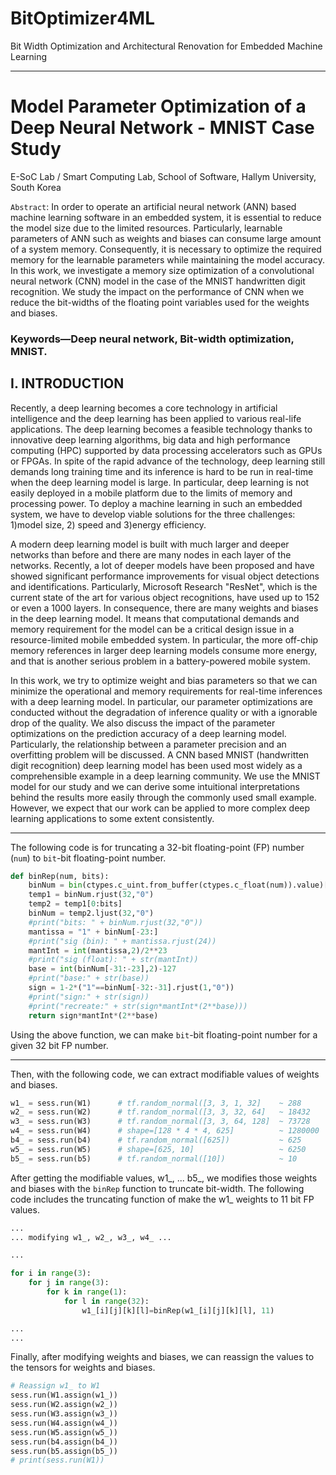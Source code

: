 # BitOptimizer4ML
Bit Width Optimization and Architectural Renovation for Embedded Machine Learning

*  *  *
# Model Parameter Optimization of a Deep Neural Network - MNIST Case Study

E-SoC Lab / Smart Computing Lab, School of Software, Hallym University, South Korea

```Abstract```: In order to operate an artificial neural network (ANN) based machine learning software in an embedded system, it is essential to reduce the model size due to the limited resources. Particularly, learnable parameters of ANN such as weights and biases can consume large amount of a system memory. Consequently, it is necessary to optimize the required memory for the learnable parameters while maintaining the model accuracy. In this work, we investigate a memory size optimization of a convolutional neural network (CNN) model in the case of the MNIST handwritten digit recognition. We study the impact on the performance of CNN when we reduce the bit-widths of the floating point variables used for the weights and biases. 

### Keywords—Deep neural network, Bit-width optimization, MNIST.

## I. INTRODUCTION

Recently, a deep learning becomes a core technology in artificial intelligence and the deep learning has been applied to various real-life applications. The deep learning becomes a feasible technology thanks to innovative deep learning algorithms, big data and high performance computing (HPC) supported by data processing accelerators such as GPUs or FPGAs. In spite of the rapid advance of the technology, deep learning still demands long training time and its inference is hard to be run in real-time when the deep learning model is large. In particular, deep learning is not easily deployed in a mobile platform due to the limits of memory and processing power. To deploy a machine learning in such an embedded system, we have to develop viable solutions for the three challenges: 1)model size, 2) speed and 3)energy efficiency. 

A modern deep learning model is built with much larger and deeper networks than before and there are many nodes in each layer of the networks. Recently, a lot of deeper models have been proposed and have showed significant performance improvements for visual object detections and identifications. Particularly, Microsoft Research "ResNet", which is the current state of the art for various object recognitions, have used up to 152 or even a 1000 layers. In consequence, there are many weights and biases in the deep learning model. It means that computational demands and memory requirement for the model can be a critical design issue in a resource-limited mobile embedded system. In particular, the more off-chip memory references in larger deep learning models consume more energy, and that is another serious problem in a battery-powered mobile system.

In this work, we try to optimize weight and bias parameters so that we can minimize the operational and memory requirements for real-time inferences with a deep learning model. In particular, our parameter optimizations are conducted without the degradation of inference quality or with a ignorable drop of the quality. We also discuss the impact of the parameter optimizations on the prediction accuracy of a deep learning model. Particularly, the relationship between a parameter precision and an overfitting problem will be discussed. A CNN based MNIST (handwritten digit recognition) deep learning model has been used most widely as a comprehensible
example in a deep learning community. We use the MNIST model for our study and we can derive some intuitional interpretations behind the results more easily through the commonly used small example. However, we expect that our work can be applied to more complex deep learning applications to some extent consistently.

*  *  *
The following code is for truncating a 32-bit floating-point (FP) number (```num```) to ```bit```-bit floating-point number.

```python
def binRep(num, bits):
    binNum = bin(ctypes.c_uint.from_buffer(ctypes.c_float(num)).value)[2:]
    temp1 = binNum.rjust(32,"0")
    temp2 = temp1[0:bits]
    binNum = temp2.ljust(32,"0")
    #print("bits: " + binNum.rjust(32,"0"))
    mantissa = "1" + binNum[-23:]
    #print("sig (bin): " + mantissa.rjust(24))
    mantInt = int(mantissa,2)/2**23
    #print("sig (float): " + str(mantInt))
    base = int(binNum[-31:-23],2)-127
    #print("base:" + str(base))
    sign = 1-2*("1"==binNum[-32:-31].rjust(1,"0"))
    #print("sign:" + str(sign))
    #print("recreate:" + str(sign*mantInt*(2**base)))
    return sign*mantInt*(2**base)
```

Using the above function, we can make ```bit```-bit floating-point number for a given 32 bit FP number.

*  *  *

Then, with the following code, we can extract modifiable values of weights and biases.

```python
w1_ = sess.run(W1)      # tf.random_normal([3, 3, 1, 32]    ~ 288
w2_ = sess.run(W2)      # tf.random_normal([3, 3, 32, 64]   ~ 18432
w3_ = sess.run(W3)      # tf.random_normal([3, 3, 64, 128]  ~ 73728
w4_ = sess.run(W4)      # shape=[128 * 4 * 4, 625]          ~ 1280000
b4_ = sess.run(b4)      # tf.random_normal([625])           ~ 625
w5_ = sess.run(W5)      # shape=[625, 10]                   ~ 6250
b5_ = sess.run(b5)      # tf.random_normal([10])            ~ 10
```


After getting the modifiable values, w1_, ... b5_, we modifies those weights and biases with the ```binRep``` function to truncate bit-width. The following code includes the truncating function of make the w1_ weights to 11 bit FP values.

```python
...
... modifying w1_, w2_, w3_, w4_ ...

...

for i in range(3):
    for j in range(3):
        for k in range(1):
            for l in range(32):
                w1_[i][j][k][l]=binRep(w1_[i][j][k][l], 11)

...
...
```

Finally, after modifying weights and biases, we can reassign the values to the tensors for weights and biases.

```python
# Reassign w1_ to W1
sess.run(W1.assign(w1_))
sess.run(W2.assign(w2_))
sess.run(W3.assign(w3_))
sess.run(W4.assign(w4_))
sess.run(W5.assign(w5_))
sess.run(b4.assign(b4_))
sess.run(b5.assign(b5_))
# print(sess.run(W1))

```


## 

